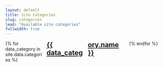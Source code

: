 ```yaml
---
layout: default
title: Site Categories
slug: categories
lead: "Available site categories"
fullwidth: true
---
```


<div style="columns:4">
{% for data_category in site.data.categories %}
<h2><a href="/category/{{ data_category.slug}}">{{ data_category.name }}</a></h2>
{% endfor %}
</div>
